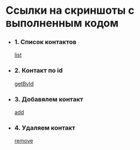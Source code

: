 # Ссылки на скриншоты с выполненным кодом

<ul>
<li>
<h3>1. Cписок контактов</h3>
<a href="https://ibb.co/qkKWC2Y">list</a>
</li>
<li>
<h3>2. Контакт по id</h3>
<a href="https://ibb.co/mJQDLLt">getById</a>
</li>
<li>
<h3>3. Добавялем контакт</h3>
<a href="https://ibb.co/HhQzg1w">add</a>
</li>
<li>
<h3>4. Удаляем контакт</h3>
<a href="https://ibb.co/3TnxjNn">remove</a>
</li>
</ul>
